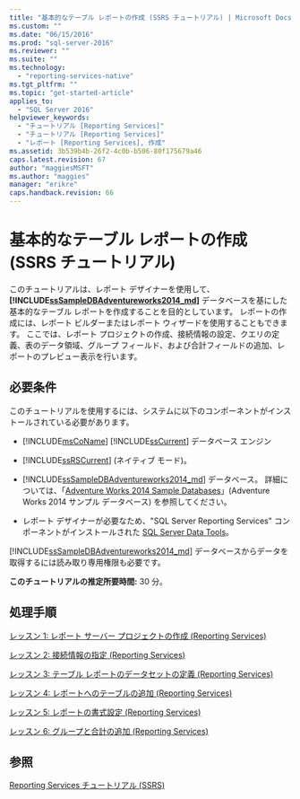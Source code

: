 ```yaml
---
title: "基本的なテーブル レポートの作成 (SSRS チュートリアル) | Microsoft Docs"
ms.custom: ""
ms.date: "06/15/2016"
ms.prod: "sql-server-2016"
ms.reviewer: ""
ms.suite: ""
ms.technology: 
  - "reporting-services-native"
ms.tgt_pltfrm: ""
ms.topic: "get-started-article"
applies_to: 
  - "SQL Server 2016"
helpviewer_keywords: 
  - "チュートリアル [Reporting Services]"
  - "チュートリアル [Reporting Services]"
  - "レポート [Reporting Services], 作成"
ms.assetid: 3b539b4b-26f2-4c0b-b506-80f175679a46
caps.latest.revision: 67
author: "maggiesMSFT"
ms.author: "maggies"
manager: "erikre"
caps.handback.revision: 66
---
```

# 基本的なテーブル レポートの作成 (SSRS チュートリアル)
このチュートリアルは、レポート デザイナーを使用して、**[!INCLUDE[ssSampleDBAdventureworks2014_md](../includes/sssampledbadventureworks2014-md.md)]** データベースを基にした基本的なテーブル レポートを作成することを目的としています。 レポートの作成には、レポート ビルダーまたはレポート ウィザードを使用することもできます。 ここでは、レポート プロジェクトの作成、接続情報の設定、クエリの定義、表のデータ領域、グループ フィールド、および合計フィールドの追加、レポートのプレビュー表示を行います。  
  
## 必要条件  
このチュートリアルを使用するには、システムに以下のコンポーネントがインストールされている必要があります。  
  
-   [!INCLUDE[msCoName](../includes/msconame-md.md)] [!INCLUDE[ssCurrent](../includes/sscurrent-md.md)] データベース エンジン  
  
-   [!INCLUDE[ssRSCurrent](../includes/ssrscurrent-md.md)] (ネイティブ モード)。  
  
-   [!INCLUDE[ssSampleDBAdventureworks2014_md](../includes/sssampledbadventureworks2014-md.md)] データベース。  詳細については、「[Adventure Works 2014 Sample Databases](https://msftdbprodsamples.codeplex.com/releases/view/125550)」(Adventure Works 2014 サンプル データベース) を参照してください。  
  
 -   レポート デザイナーが必要なため、"SQL Server Reporting Services" コンポーネントがインストールされた [SQL Server Data Tools](https://msdn.microsoft.com/library/mt204009.aspx)。    
  
[!INCLUDE[ssSampleDBAdventureworks2014_md](../includes/sssampledbadventureworks2014-md.md)] データベースからデータを取得するには読み取り専用権限も必要です。

**このチュートリアルの推定所要時間:** 30 分。
  
## 処理手順  
[レッスン 1: レポート サーバー プロジェクトの作成 (Reporting Services)](../reporting-services/lesson-1-creating-a-report-server-project-reporting-services.md)  
  
[レッスン 2: 接続情報の指定 (Reporting Services)](../reporting-services/lesson-2-specifying-connection-information-reporting-services.md)  
  
[レッスン 3: テーブル レポートのデータセットの定義 (Reporting Services)](../reporting-services/lesson-3-defining-a-dataset-for-the-table-report-reporting-services.md)  
  
[レッスン 4: レポートへのテーブルの追加 (Reporting Services)](../reporting-services/lesson-4-adding-a-table-to-the-report-reporting-services.md)  
  
[レッスン 5: レポートの書式設定 (Reporting Services)](../reporting-services/lesson-5-formatting-a-report-reporting-services.md)  
  
[レッスン 6: グループと合計の追加 (Reporting Services)](../reporting-services/lesson-6-adding-grouping-and-totals-reporting-services.md)  
  
## 参照  
[Reporting Services チュートリアル &#40;SSRS&#41;](../reporting-services/reporting-services-tutorials-ssrs.md)  
  
  
  
